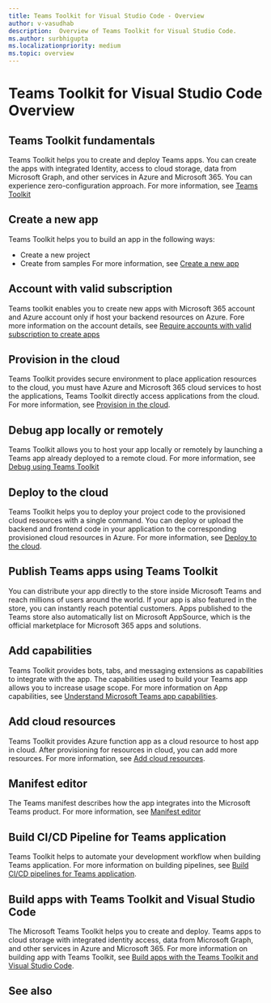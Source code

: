 ```yaml
---
title: Teams Toolkit for Visual Studio Code - Overview
author: v-vasudhab
description:  Overview of Teams Toolkit for Visual Studio Code.
ms.author: surbhigupta
ms.localizationpriority: medium
ms.topic: overview
---
```


# Teams Toolkit for Visual Studio Code Overview

## Teams Toolkit fundamentals

Teams Toolkit helps you to create and deploy Teams apps. You can create the apps with integrated Identity, access to cloud storage, data from Microsoft Graph, and other services in Azure and Microsoft 365. You can experience zero-configuration approach. For more information, see [Teams Toolkit](teams-toolkit-fundamentals.md)

## Create a new app

Teams Toolkit helps you to build an app in the following ways:

* Create a new project
* Create from samples
For more information, see [Create a new app](create-new-project.md)

## Account with valid subscription

Teams toolkit enables you to create new apps with Microsoft 365 account and Azure account only if host your backend resources on Azure. Fore more information on the account details, see [Require accounts with valid subscription to create apps](teams-toolkit-account.md)

## Provision in the cloud

Teams Toolkit provides secure environment to place application resources to the cloud, you must have Azure and Microsoft 365 cloud services to host the applications, Teams Toolkit directly access applications from the cloud. For more information, see [Provision in the cloud](provision-in-the-cloud.md).

## Debug app locally or remotely

Teams Toolkit allows you to host your app locally or remotely by launching a Teams app already deployed to a remote cloud. For more information, see [Debug using Teams Toolkit](teams-toolkit-debug.md)

## Deploy to the cloud

Teams Toolkit helps you to deploy your project code to the provisioned cloud resources with a single command. You can deploy or upload the backend and frontend code in your application to the corresponding provisioned cloud resources in Azure. For more information, see [Deploy to the cloud](deploy-to-the-cloud.md).

## Publish Teams apps using Teams Toolkit

You can distribute your app directly to the store inside Microsoft Teams and reach millions of users around the world. If your app is also featured in the store, you can instantly reach potential customers.
Apps published to the Teams store also automatically list on Microsoft AppSource, which is the official marketplace for Microsoft 365 apps and solutions. 

## Add capabilities

Teams Toolkit provides bots, tabs, and messaging extensions as capabilities to integrate with the app. The capabilities used to build your Teams app allows you to increase usage scope. For more information on App capabilities, see  [Understand Microsoft Teams app capabilities](../concepts/capabilities-overview.md).

## Add cloud resources

Teams Toolkit provides Azure function app as a cloud resource to host app in cloud. After provisioning for resources in cloud, you can add more resources. For more information, see [Add cloud resources](add-cloud-resources.md).

## Manifest editor

The Teams manifest describes how the app integrates into the Microsoft Teams product. For more information, see [Manifest editor](manifest-editor.md)

## Build CI/CD Pipeline for Teams application

Teams Toolkit helps to automate your development workflow when building Teams application. For more information on building pipelines, see [Build CI/CD pipelines for Teams application](build-pipelines.md).

## Build apps with Teams Toolkit and Visual Studio Code

The Microsoft Teams Toolkit helps you to create and deploy. Teams apps to cloud storage with integrated identity access, data from Microsoft Graph, and other services in Azure and Microsoft 365. For more information on building app with Teams Toolkit, see [Build apps with the Teams Toolkit and Visual Studio Code](visual-studio-code-overview.md).

## See also

